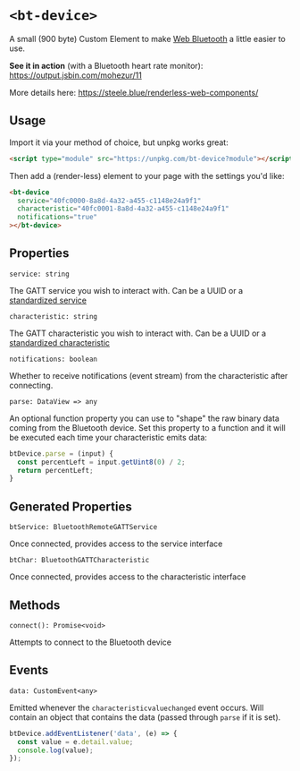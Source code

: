 # `<bt-device>`

A small (900 byte) Custom Element to make [Web Bluetooth](https://steele.blue/web-bluetooth/) a little easier to use.

**See it in action** (with a Bluetooth heart rate monitor): https://output.jsbin.com/mohezur/11

More details here: https://steele.blue/renderless-web-components/

## Usage

Import it via your method of choice, but unpkg works great:

```html
<script type="module" src="https://unpkg.com/bt-device?module"></script>
```

Then add a (render-less) element to your page with the settings you'd like:

<!-- prettier-ignore -->
```html
<bt-device
  service="40fc0000-8a8d-4a32-a455-c1148e24a9f1"
  characteristic="40fc0001-8a8d-4a32-a455-c1148e24a9f1"
  notifications="true"
></bt-device>
```

## Properties

`service: string`

The GATT service you wish to interact with. Can be a UUID or a [standardized service](https://www.bluetooth.com/specifications/gatt/services/)

`characteristic: string`

The GATT characteristic you wish to interact with. Can be a UUID or a [standardized characteristic](https://www.bluetooth.com/specifications/gatt/characteristics/)

`notifications: boolean`

Whether to receive notifications (event stream) from the characteristic after connecting.

`parse: DataView => any`

An optional function property you can use to "shape" the raw binary data coming from the Bluetooth device. Set this property to a function and it will be executed each time your characteristic emits data:

```js
btDevice.parse = (input) {
  const percentLeft = input.getUint8(0) / 2;
  return percentLeft;
}
```

## Generated Properties

`btService: BluetoothRemoteGATTService`

Once connected, provides access to the service interface

`btChar: BluetoothGATTCharacteristic`

Once connected, provides access to the characteristic interface

## Methods

`connect(): Promise<void>`

Attempts to connect to the Bluetooth device

## Events

`data: CustomEvent<any>`

Emitted whenever the `characteristicvaluechanged` event occurs. Will contain an object that contains the data (passed through `parse` if it is set).

```js
btDevice.addEventListener('data', (e) => {
  const value = e.detail.value;
  console.log(value);
});
```
